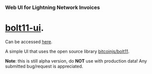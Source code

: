 ### Web UI for Lightning Network Invoices
# [bolt11-ui](https://bitcoincoretech.github.io/apps/bolt11-ui/index.html).
Can be accessed [here](https://bitcoincoretech.github.io/apps/bolt11-ui/index.html).

A simple UI that uses the open source library [bitcoinjs/bolt11](https://github.com/bitcoinjs/bolt11).

**Note**: this is still alpha version, do **NOT** use with production data! Any submitted bug/request is appreciated.

